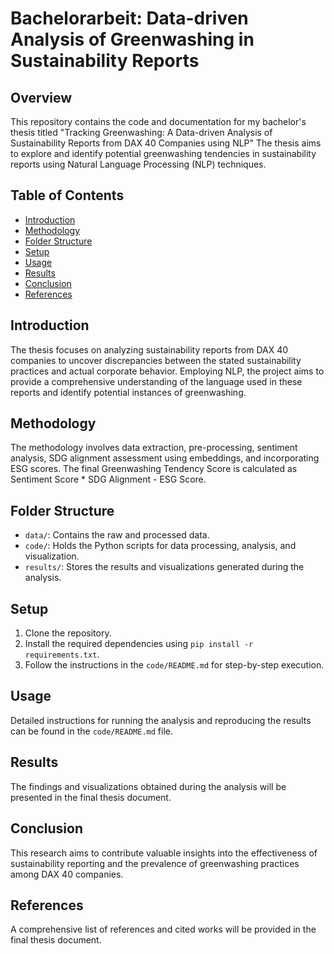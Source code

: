 # Bachelorarbeit: Data-driven Analysis of Greenwashing in Sustainability Reports

## Overview
This repository contains the code and documentation for my bachelor's thesis titled "Tracking Greenwashing: A Data-driven Analysis of Sustainability Reports from DAX 40 Companies using NLP" The thesis aims to explore and identify potential greenwashing tendencies in sustainability reports using Natural Language Processing (NLP) techniques.

## Table of Contents
- [Introduction](#introduction)
- [Methodology](#methodology)
- [Folder Structure](#folder-structure)
- [Setup](#setup)
- [Usage](#usage)
- [Results](#results)
- [Conclusion](#conclusion)
- [References](#references)

## Introduction
The thesis focuses on analyzing sustainability reports from DAX 40 companies to uncover discrepancies between the stated sustainability practices and actual corporate behavior. Employing NLP, the project aims to provide a comprehensive understanding of the language used in these reports and identify potential instances of greenwashing.

## Methodology
The methodology involves data extraction, pre-processing, sentiment analysis, SDG alignment assessment using embeddings, and incorporating ESG scores. The final Greenwashing Tendency Score is calculated as Sentiment Score * SDG Alignment - ESG Score.

## Folder Structure
- `data/`: Contains the raw and processed data.
- `code/`: Holds the Python scripts for data processing, analysis, and visualization.
- `results/`: Stores the results and visualizations generated during the analysis.

## Setup
1. Clone the repository.
2. Install the required dependencies using `pip install -r requirements.txt`.
3. Follow the instructions in the `code/README.md` for step-by-step execution.

## Usage
Detailed instructions for running the analysis and reproducing the results can be found in the `code/README.md` file.

## Results
The findings and visualizations obtained during the analysis will be presented in the final thesis document.

## Conclusion
This research aims to contribute valuable insights into the effectiveness of sustainability reporting and the prevalence of greenwashing practices among DAX 40 companies.

## References
A comprehensive list of references and cited works will be provided in the final thesis document.

